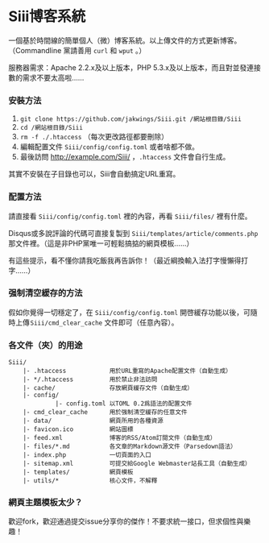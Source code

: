 Siii博客系統
============

一個基於時間線的簡單個人（微）博客系統。以上傳文件的方式更新博客。（Commandline 黨請善用 `curl` 和 `wput` 。）

服務器需求：Apache 2.2.x及以上版本，PHP 5.3.x及以上版本，而且對並發連接數的需求不要太高啦……

### 安裝方法

1. `git clone https://github.com/jakwings/Siii.git /網站根目錄/Siii`
2. `cd /網站根目錄/Siii`
3. `rm -f ./.htaccess` （每次更改路徑都要刪除）
4. 編輯配置文件 `Siii/config/config.toml` 或者啥都不做。
5. 最後訪問 http://example.com/Siii/ ，`.htaccess` 文件會自行生成。

其實不安裝在子目錄也可以，Siii會自動搞定URL重寫。

### 配置方法

請直接看 `Siii/config/config.toml` 裡的內容，再看 `Siii/files/` 裡有什麼。

Disqus或多說評論的代碼可直接复製到 `Siii/templates/article/comments.php` 那文件裡。（這是非PHP黨唯一可輕鬆搞掂的網頁模板……）

有這些提示，看不懂你請我吃飯我再告訴你！（最近綱換輸入法打字慢懶得打字……）

### 强制清空緩存的方法

假如你覺得一切穩定了，在 `Siii/config/config.toml` 開啓緩存功能以後，可隨時上傳 `Siii/cmd_clear_cache` 文件即可（任意內容）。

### 各文件（夾）的用途

```
Siii/
    |- .htaccess            用於URL重寫的Apache配置文件（自動生成）
    |- */.htaccess          用於禁止非法訪問
    |- cache/               存放網頁緩存文件（自動生成）
    |- config/
             |- config.toml 以TOML 0.2爲語法的配置文件
    |- cmd_clear_cache      用於强制清空緩存的任意文件
    |- data/                網頁所用的各種資源
    |- favicon.ico          網站圖標
    |- feed.xml             博客的RSS/Atom訂閱文件（自動生成）
    |- files/*.md           各文章的Markdown源文件（Parsedown語法）
    |- index.php            一切頁面的入口
    |- sitemap.xml          可提交給Google Webmaster站長工具（自動生成）
    |- templates/           網頁模板
    |- utils/*              核心文件，不解釋
```

### 網頁主題模板太少？

歡迎fork，歡迎通過提交issue分享你的傑作！不要求統一接口，但求個性與樂趣！